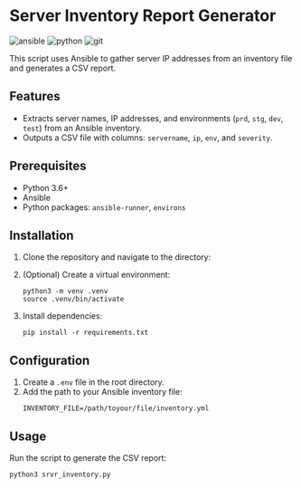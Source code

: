 # Server Inventory Report Generator

![ansible](https://img.shields.io/badge/Ansible-000000?style=for-the-badge&logo=ansible&logoColor=white)
![python](https://img.shields.io/badge/Python-FFD43B?style=for-the-badge&logo=python&logoColor=blue)
![git](https://img.shields.io/badge/GitHub-100000?style=for-the-badge&logo=github&logoColor=white)

This script uses Ansible to gather server IP addresses from an inventory file and generates a CSV report.

## Features

- Extracts server names, IP addresses, and environments (`prd`, `stg`, `dev`, `test`) from an Ansible inventory.
- Outputs a CSV file with columns: `servername`, `ip`, `env`, and `severity`.

## Prerequisites

- Python 3.6+
- Ansible
- Python packages: `ansible-runner`, `environs`

## Installation

1. Clone the repository and navigate to the directory:

2. (Optional) Create a virtual environment:
    ```
    python3 -m venv .venv
    source .venv/bin/activate
    ```

3. Install dependencies:
    ```
    pip install -r requirements.txt
    ```

## Configuration

1. Create a `.env` file in the root directory.
2. Add the path to your Ansible inventory file:
    ```
    INVENTORY_FILE=/path/toyour/file/inventory.yml
    ```

## Usage

Run the script to generate the CSV report:
```
python3 srvr_inventory.py
```
